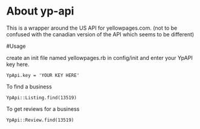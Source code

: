 # About yp-api
This is a wrapper around the US API for yellowpages.com. (not to be confused with the canadian version of the API which seems to be different)

#Usage

create an init file named yellowpages.rb in config/init and enter your YpAPI key here.

````
YpApi.key = 'YOUR KEY HERE'
````

To find a business

````
YpApi::Listing.find(13519)
````
To get reviews for a business

````
YpApi::Review.find(13519)
````
